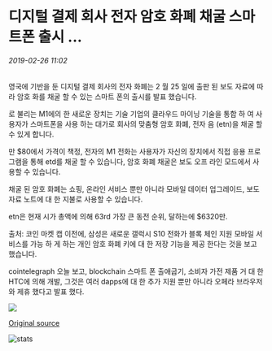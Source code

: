 # 디지털 결제 회사 전자 암호 화폐 채굴 스마트폰 출시 ...

###### 2019-02-26 11:02

영국에 기반을 둔 디지털 결제 회사의 전자 화폐는 2 월 25 일에 출판 된 보도 자료에 따라 암호 화를 채굴 할 수 있는 스마트 폰의 출시를 발표 했습니다.

로 불리는 M1에의 한 새로운 장치는 기술 기업의 클라우드 마이닝 기술을 통합 하 여 사용자가 스마트폰을 사용 하는 대가로 회사의 맞춤형 암호 화폐, 전자 음 (etn)을 채굴 할 수 있게 합니다.

만 $80에서 가격이 책정, 전자의 M1 전화는 사용자가 자신의 장치에서 직접 응용 프로그램을 통해 etd를 채굴 할 수 있습니다, 암호 화폐 채굴은 보도 오프 라인 모드에서 사용할 수 있습니다.

채굴 된 암호 화폐는 쇼핑, 온라인 서비스 뿐만 아니라 모바일 데이터 업그레이드, 보도 자료 노트에 대 한 지불로 사용할 수 있습니다.

etn은 현재 시가 총액에 의해 63rd 가장 큰 동전 순위, 달하는에 $6320만.

출처: 코인 마켓 캡 이전에, 삼성은 새로운 갤럭시 S10 전화가 블록 체인 지원 모바일 서비스를 가능 하 게 하는 개인 암호 화폐 키에 대 한 저장 기능을 제공 한다는 것을 보고 했습니다.

cointelegraph 오늘 보고, blockchain 스마트 폰 출애굽기, 소비자 가전 제품 거 대 한 HTC에 의해 개발, 그것은 여러 dapps에 대 한 추가 지원 뿐만 아니라 오페라 브라우저와 제휴 했다고 발표 했다.

![](https://s3.cointelegraph.com/storage/uploads/view/7bba08f32f35a0a4160747fcc0a5a5a8.png)

[Original source](https://cointelegraph.com/news/digital-payments-firm-electroneum-launches-crypto-mining-smartphone)

![stats](https://c.statcounter.com/11760860/0/a89fa40b/1/ "stats")